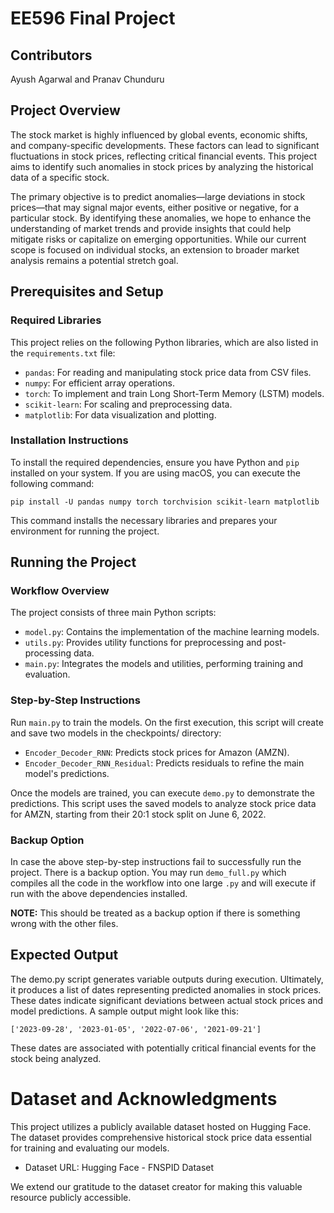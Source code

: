 # EE596 Final Project
## Contributors
Ayush Agarwal and Pranav Chunduru

## Project Overview
The stock market is highly influenced by global events, economic shifts, and company-specific developments. These factors can lead to significant fluctuations in stock prices, reflecting critical financial events. This project aims to identify such anomalies in stock prices by analyzing the historical data of a specific stock.

The primary objective is to predict anomalies—large deviations in stock prices—that may signal major events, either positive or negative, for a particular stock. By identifying these anomalies, we hope to enhance the understanding of market trends and provide insights that could help mitigate risks or capitalize on emerging opportunities. While our current scope is focused on individual stocks, an extension to broader market analysis remains a potential stretch goal.

## Prerequisites and Setup
### Required Libraries
This project relies on the following Python libraries, which are also listed in the `requirements.txt` file:

* `pandas`: For reading and manipulating stock price data from CSV files.
* `numpy`: For efficient array operations.
* `torch`: To implement and train Long Short-Term Memory (LSTM) models.
* `scikit-learn`: For scaling and preprocessing data.
* `matplotlib`: For data visualization and plotting.

### Installation Instructions
To install the required dependencies, ensure you have Python and `pip` installed on your system. If you are using macOS, you can execute the following command:

```pip install -U pandas numpy torch torchvision scikit-learn matplotlib```

This command installs the necessary libraries and prepares your environment for running the project.

## Running the Project
### Workflow Overview
The project consists of three main Python scripts:

* `model.py`: Contains the implementation of the machine learning models.
* `utils.py`: Provides utility functions for preprocessing and post-processing data.
* `main.py`: Integrates the models and utilities, performing training and evaluation.

### Step-by-Step Instructions
Run `main.py` to train the models. On the first execution, this script will create and save two models in the checkpoints/ directory:

* `Encoder_Decoder_RNN`: Predicts stock prices for Amazon (AMZN).
* `Encoder_Decoder_RNN_Residual`: Predicts residuals to refine the main model's predictions.

Once the models are trained, you can execute `demo.py` to demonstrate the predictions. This script uses the saved models to analyze stock price data for AMZN, starting from their 20:1 stock split on June 6, 2022.

### Backup Option
In case the above step-by-step instructions fail to successfully run the project. There is a backup option. You may run `demo_full.py` which compiles all the code in the workflow into one large `.py` and will execute if run with the above dependencies installed.

**NOTE:** This should be treated as a backup option if there is something wrong with the other files.

## Expected Output
The demo.py script generates variable outputs during execution. Ultimately, it produces a list of dates representing predicted anomalies in stock prices. These dates indicate significant deviations between actual stock prices and model predictions. A sample output might look like this:

```['2023-09-28', '2023-01-05', '2022-07-06', '2021-09-21']```

These dates are associated with potentially critical financial events for the stock being analyzed.

# Dataset and Acknowledgments
This project utilizes a publicly available dataset hosted on Hugging Face. The dataset provides comprehensive historical stock price data essential for training and evaluating our models.

* Dataset URL: Hugging Face - FNSPID Dataset

We extend our gratitude to the dataset creator for making this valuable resource publicly accessible.

